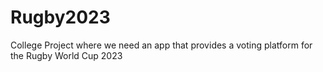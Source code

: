 # Rugby2023
College Project where we need an app that provides a voting platform for the Rugby World Cup 2023
